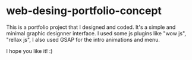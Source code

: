 # web-desing-portfolio-concept

This is a portfolio project that I designed and coded. It's a simple and minimal graphic designner interface.
I used some js plugins like "wow js", "rellax js", I also used GSAP for the intro animations and menu.



I hope you like it! :)
